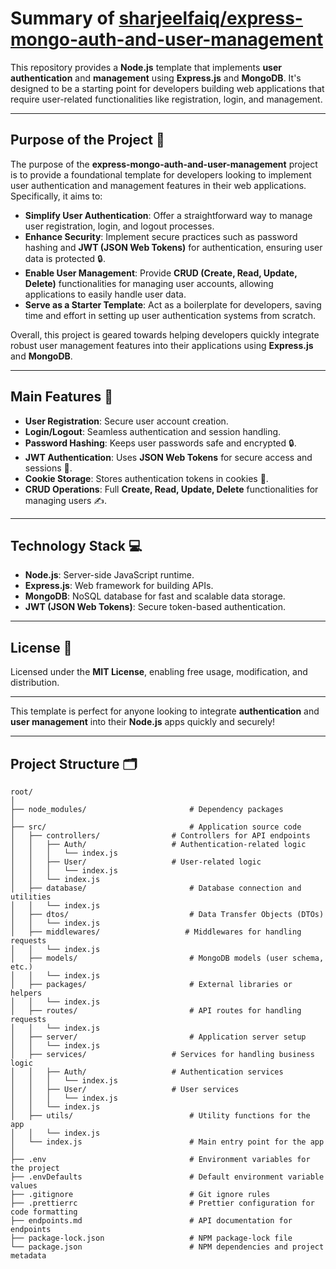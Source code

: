 # Summary of [sharjeelfaiq/express-mongo-auth-and-user-management](https://github.com/sharjeelfaiq/express-mongo-auth-and-user-management)

This repository provides a **Node.js** template that implements **user authentication** and **management** using **Express.js** and **MongoDB**. It's designed to be a starting point for developers building web applications that require user-related functionalities like registration, login, and management.

---

## Purpose of the Project 🎯

The purpose of the **express-mongo-auth-and-user-management** project is to provide a foundational template for developers looking to implement user authentication and management features in their web applications. Specifically, it aims to:

- **Simplify User Authentication**: Offer a straightforward way to manage user registration, login, and logout processes.
- **Enhance Security**: Implement secure practices such as password hashing and **JWT (JSON Web Tokens)** for authentication, ensuring user data is protected 🔒.
- **Enable User Management**: Provide **CRUD (Create, Read, Update, Delete)** functionalities for managing user accounts, allowing applications to easily handle user data.
- **Serve as a Starter Template**: Act as a boilerplate for developers, saving time and effort in setting up user authentication systems from scratch.

Overall, this project is geared towards helping developers quickly integrate robust user management features into their applications using **Express.js** and **MongoDB**.

---

## Main Features 🚀

- **User Registration**: Secure user account creation.
- **Login/Logout**: Seamless authentication and session handling.
- **Password Hashing**: Keeps user passwords safe and encrypted 🔒.
- **JWT Authentication**: Uses **JSON Web Tokens** for secure access and sessions 🔑.
- **Cookie Storage**: Stores authentication tokens in cookies 🍪.
- **CRUD Operations**: Full **Create, Read, Update, Delete** functionalities for managing users ✍️.

---

## Technology Stack 💻

- **Node.js**: Server-side JavaScript runtime.
- **Express.js**: Web framework for building APIs.
- **MongoDB**: NoSQL database for fast and scalable data storage.
- **JWT (JSON Web Tokens)**: Secure token-based authentication.

---

## License 📜

Licensed under the **MIT License**, enabling free usage, modification, and distribution.

---

This template is perfect for anyone looking to integrate **authentication** and **user management** into their **Node.js** apps quickly and securely!

---

## Project Structure 🗂

```plaintext
root/
│
├── node_modules/                       # Dependency packages
│
├── src/                                # Application source code
│   ├── controllers/                # Controllers for API endpoints
│   │   ├── Auth/                   # Authentication-related logic
│   │   │   └── index.js
│   │   ├── User/                   # User-related logic
│   │   │   └── index.js
│   │   └── index.js
│   ├── database/                       # Database connection and utilities
│   │   └── index.js
│   ├── dtos/                           # Data Transfer Objects (DTOs)
│   │   └── index.js
│   ├── middlewares/                   # Middlewares for handling requests
│   │   └── index.js
│   ├── models/                         # MongoDB models (user schema, etc.)
│   │   └── index.js
│   ├── packages/                       # External libraries or helpers
│   │   └── index.js
│   ├── routes/                         # API routes for handling requests
│   │   └── index.js
│   ├── server/                         # Application server setup
│   │   └── index.js
│   ├── services/                   # Services for handling business logic
│   │   ├── Auth/                   # Authentication services
│   │   │   └── index.js
│   │   ├── User/                   # User services
│   │   │   └── index.js
│   │   └── index.js
│   ├── utils/                          # Utility functions for the app
│   │   └── index.js
│   └── index.js                        # Main entry point for the app
│
├── .env                                # Environment variables for the project
├── .envDefaults                        # Default environment variable values
├── .gitignore                          # Git ignore rules
├── .prettierrc                         # Prettier configuration for code formatting
├── endpoints.md                        # API documentation for endpoints
├── package-lock.json                   # NPM package-lock file
└── package.json                        # NPM dependencies and project metadata
